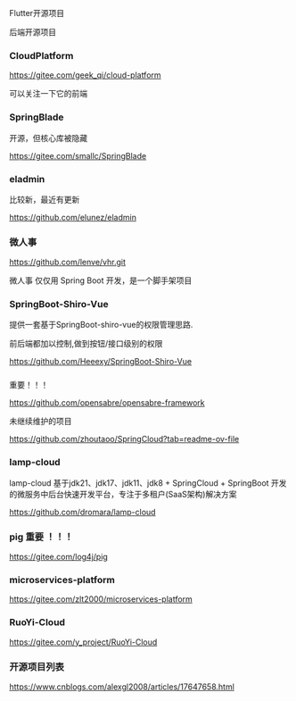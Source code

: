 


Flutter开源项目




后端开源项目


### CloudPlatform

https://gitee.com/geek_qi/cloud-platform

可以关注一下它的前端




### SpringBlade

开源，但核心库被隐藏

https://gitee.com/smallc/SpringBlade



### eladmin

比较新，最近有更新

https://github.com/elunez/eladmin



###  微人事


https://github.com/lenve/vhr.git

微人事 仅仅用 Spring Boot 开发，是一个脚手架项目


### SpringBoot-Shiro-Vue

提供一套基于SpringBoot-shiro-vue的权限管理思路.

前后端都加以控制,做到按钮/接口级别的权限

https://github.com/Heeexy/SpringBoot-Shiro-Vue




###


重要！！！

https://github.com/opensabre/opensabre-framework


未继续维护的项目

https://github.com/zhoutaoo/SpringCloud?tab=readme-ov-file




### lamp-cloud



lamp-cloud 基于jdk21、jdk17、jdk11、jdk8 + SpringCloud + SpringBoot 开发的微服务中后台快速开发平台，专注于多租户(SaaS架构)解决方案

https://github.com/dromara/lamp-cloud



### pig 重要 ！！！

https://gitee.com/log4j/pig


### microservices-platform

https://gitee.com/zlt2000/microservices-platform


### RuoYi-Cloud

https://gitee.com/y_project/RuoYi-Cloud


### 开源项目列表

https://www.cnblogs.com/alexgl2008/articles/17647658.html
